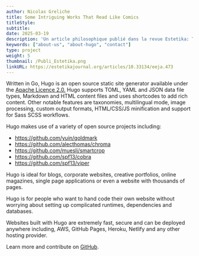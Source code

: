 ```yaml
---
author: Nicolas Greliche
title: Some Intriguing Works That Read Like Comics
titleStyle:
subtitle:
date: 2025-03-19
description: 'Un article philosophique publié dans la revue Estetika: The European Journal of AestheticsAn article on the philosophy of comics'
keywords: ["about-us", "about-hugo", "contact"]
type: project
weight: 5
thumbnail: /Publi_Estetika.png
linkURL: https://estetikajournal.org/articles/10.33134/eeja.473
---
```


Written in Go, Hugo is an open source static site generator available under the [Apache Licence 2.0.](https://github.com/gohugoio/hugo/blob/master/LICENSE) Hugo supports TOML, YAML and JSON data file types, Markdown and HTML content files and uses shortcodes to add rich content. Other notable features are taxonomies, multilingual mode, image processing, custom output formats, HTML/CSS/JS minification and support for Sass SCSS workflows.

Hugo makes use of a variety of open source projects including:

- https://github.com/yuin/goldmark
- https://github.com/alecthomas/chroma
- https://github.com/muesli/smartcrop
- https://github.com/spf13/cobra
- https://github.com/spf13/viper

Hugo is ideal for blogs, corporate websites, creative portfolios, online magazines, single page applications or even a website with thousands of pages.

Hugo is for people who want to hand code their own website without worrying about setting up complicated runtimes, dependencies and databases.

Websites built with Hugo are extremely fast, secure and can be deployed anywhere including, AWS, GitHub Pages, Heroku, Netlify and any other hosting provider.

Learn more and contribute on [GitHub](https://github.com/gohugoio).
